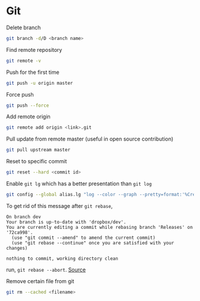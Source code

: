 # Git

Delete branch
```bash
git branch -d/D <branch name>
```

Find remote repository
```bash
git remote -v
```

Push for the first time
```bash
git push -u origin master
```

Force push
```bash
git push --force
```

Add remote origin
```bash
git remote add origin <link>.git
```

Pull update from remote master (useful in open source contribution)
```bash
git pull upstream master
```

Reset to specific commit
```bash
git reset --hard <commit id>
```

Enable `git lg` which has a better presentation than `git log`
```bash
git config --global alias.lg "log --color --graph --pretty=format:'%Cred%h%Creset -%C(yellow)%d%Creset %s %Cgreen(%cr) %C(bold blue)<%an>%Creset' --abbrev-commit"
```

To get rid of this message after `git rebase`,

```
On branch dev
Your branch is up-to-date with 'dropbox/dev'.
You are currently editing a commit while rebasing branch 'Releases' on '72ca998'.
  (use "git commit --amend" to amend the current commit)
  (use "git rebase --continue" once you are satisfied with your changes)

nothing to commit, working directory clean
```

run, `git rebase --abort`. [Source](https://stackoverflow.com/questions/31252363/how-to-get-rid-of-message-strange-message-on-git-status)

Remove certain file from git 
```bash
git rm --cached <filename>
```